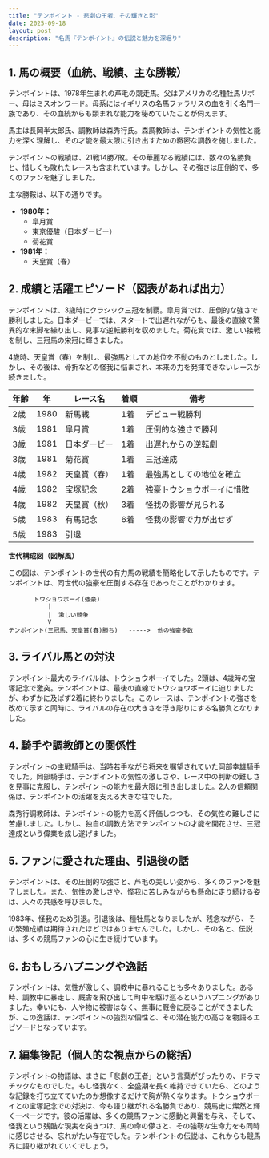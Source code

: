 ```yaml
---
title: "テンポイント - 悲劇の王者、その輝きと影"
date: 2025-09-18
layout: post
description: "名馬『テンポイント』の伝説と魅力を深堀り"
---
```


## 1. 馬の概要（血統、戦績、主な勝鞍）

テンポイントは、1978年生まれの芦毛の競走馬。父はアメリカの名種牡馬リボー、母はミスオンワード。母系にはイギリスの名馬ファラリスの血を引く名門一族であり、その血統からも類まれな能力を秘めていたことが伺えます。

馬主は長岡半太郎氏、調教師は森秀行氏。森調教師は、テンポイントの気性と能力を深く理解し、その才能を最大限に引き出すための緻密な調教を施しました。

テンポイントの戦績は、21戦14勝7敗。その華麗なる戦績には、数々の名勝負と、惜しくも敗れたレースも含まれています。しかし、その強さは圧倒的で、多くのファンを魅了しました。

主な勝鞍は、以下の通りです。

* **1980年：**
    * 皐月賞
    * 東京優駿（日本ダービー）
    * 菊花賞
* **1981年：**
    * 天皇賞（春）


## 2. 成績と活躍エピソード（図表があれば出力）


テンポイントは、3歳時にクラシック三冠を制覇。皐月賞では、圧倒的な強さで勝利しました。日本ダービーでは、スタートで出遅れながらも、最後の直線で驚異的な末脚を繰り出し、見事な逆転勝利を収めました。菊花賞では、激しい接戦を制し、三冠馬の栄冠に輝きました。

4歳時、天皇賞（春）を制し、最強馬としての地位を不動のものとしました。しかし、その後は、骨折などの怪我に悩まされ、本来の力を発揮できないレースが続きました。

| 年齢 | 年 | レース名             | 着順 | 備考                                      |
|-----|----|----------------------|------|-------------------------------------------|
| 2歳  | 1980 | 新馬戦             | 1着  | デビュー戦勝利                             |
| 3歳  | 1981 | 皐月賞               | 1着  | 圧倒的な強さで勝利                         |
| 3歳  | 1981 | 日本ダービー           | 1着  | 出遅れからの逆転劇                         |
| 3歳  | 1981 | 菊花賞               | 1着  | 三冠達成                                    |
| 4歳  | 1982 | 天皇賞（春）         | 1着  | 最強馬としての地位を確立                     |
| 4歳  | 1982 | 宝塚記念             | 2着  | 強豪トウショウボーイに惜敗                   |
| 4歳  | 1982 | 天皇賞（秋）         | 3着  | 怪我の影響が見られる                       |
| 5歳  | 1983 | 有馬記念             | 6着  | 怪我の影響で力が出せず                     |
| 5歳  | 1983 |  引退                                    |       |                                           |


**世代構成図（図解風）**

この図は、テンポイントの世代の有力馬の戦績を簡略化して示したものです。テンポイントは、同世代の強豪を圧倒する存在であったことがわかります。

```
       トウショウボーイ(強豪)
           |
           |  激しい競争
           V
テンポイント(三冠馬、天皇賞(春)勝ち)   ----->  他の強豪多数
```


## 3. ライバル馬との対決

テンポイント最大のライバルは、トウショウボーイでした。2頭は、4歳時の宝塚記念で激突。テンポイントは、最後の直線でトウショウボーイに迫りましたが、わずかに及ばず2着に終わりました。このレースは、テンポイントの強さを改めて示すと同時に、ライバルの存在の大きさを浮き彫りにする名勝負となりました。


## 4. 騎手や調教師との関係性

テンポイントの主戦騎手は、当時若手ながら将来を嘱望されていた岡部幸雄騎手でした。岡部騎手は、テンポイントの気性の激しさや、レース中の判断の難しさを見事に克服し、テンポイントの能力を最大限に引き出しました。2人の信頼関係は、テンポイントの活躍を支える大きな柱でした。

森秀行調教師は、テンポイントの能力を高く評価しつつも、その気性の難しさに苦慮しました。しかし、独自の調教方法でテンポイントの才能を開花させ、三冠達成という偉業を成し遂げました。


## 5. ファンに愛された理由、引退後の話

テンポイントは、その圧倒的な強さと、芦毛の美しい姿から、多くのファンを魅了しました。また、気性の激しさや、怪我に苦しみながらも懸命に走り続ける姿は、人々の共感を呼びました。

1983年、怪我のため引退。引退後は、種牡馬となりましたが、残念ながら、その繁殖成績は期待されたほどではありませんでした。しかし、その名と、伝説は、多くの競馬ファンの心に生き続けています。


## 6. おもしろハプニングや逸話

テンポイントは、気性が激しく、調教中に暴れることも多々ありました。ある時、調教中に暴走し、厩舎を飛び出して町中を駆け巡るというハプニングがありました。幸いにも、人や物に被害はなく、無事に厩舎に戻ることができましたが、この逸話は、テンポイントの強烈な個性と、その潜在能力の高さを物語るエピソードとなっています。


## 7. 編集後記（個人的な視点からの総括）

テンポイントの物語は、まさに「悲劇の王者」という言葉がぴったりの、ドラマチックなものでした。もし怪我なく、全盛期を長く維持できていたら、どのような記録を打ち立てていたのか想像するだけで胸が熱くなります。トウショウボーイとの宝塚記念での対決は、今も語り継がれる名勝負であり、競馬史に燦然と輝く一ページです。彼の活躍は、多くの競馬ファンに感動と興奮を与え、そして、怪我という残酷な現実を突きつけ、馬の命の儚さと、その強靭な生命力をも同時に感じさせる、忘れがたい存在でした。テンポイントの伝説は、これからも競馬界に語り継がれていくでしょう。
